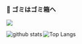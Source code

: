 ### :put_litter_in_its_place: ゴミはゴミ箱へ

![](https://komarev.com/ghpvc/?username=kishimoto-banana)


<a href="https://github.com/anuraghazra/github-readme-stats">
  <img alt="github stats" align="left" src="https://github-readme-stats.vercel.app/api?username=kishimoto-banana&show_icons=true" />
</a>
<a href="https://github.com/anuraghazra/github-readme-stats">
  <img alt="Top Langs" align="left" src="https://github-readme-stats.vercel.app/api/top-langs/?username=kishimoto-banana" />
</a>
